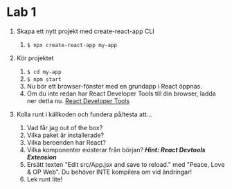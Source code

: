# Lab 1

1. Skapa ett nytt projekt med create-react-app CLI

    1. `$ npx create-react-app my-app`

2. Kör projektet 
    1. `$ cd my-app`
    2. `$ npm start`
    3. Nu bör ett browser-fönster med en grundapp i React öppnas.
    4. Om du inte redan har React Developer Tools till din browser, ladda ner detta nu.
        [React Developer Tools](https://chrome.google.com/webstore/detail/react-developer-tools/fmkadmapgofadopljbjfkapdkoienihi?hl=en)
   
3. Kolla runt i källkoden och fundera på/testa att...
    1. Vad får jag out of the box?
    2. Vilka paket är installerade?
    3. Vilka beroenden har React?
    4. Vilka komponenter existerar från början? ___Hint: React Devtools Extension___ 
    5. Ersätt texten "Edit src/App.jsx and save to reload." med "Peace, Love & OP Web". Du behöver INTE kompilera om vid ändringar!
    6. Lek runt lite! 
   
